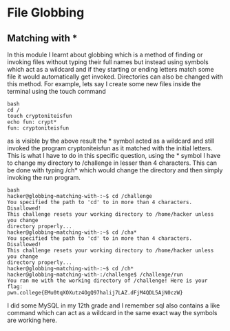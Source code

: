 # File Globbing
## Matching with *
In this module I learnt about globbing which is a method of finding or invoking files without typing their full names but instead using symbols which act as a wildcard and if they starting or ending letters match some file
it would automatically get invoked. Directories can also be changed with this method.
For example, lets say I create some new files inside the terminal using the touch command
~~~
bash
cd /
touch cryptoniteisfun
echo fun: crypt*
fun: cryptoniteisfun
~~~
as is visible by the above result the * symbol acted as a wildcard and still invoked the program cryptoniteisfun as it matched with the initial letters.
This is what I have to do in this specific question, using the * symbol I have to change my directory to /challenge in lesser than 4 characters.
This can be done with typing /ch* which would change the directory and then simply invoking the run program.
~~~
bash
hacker@globbing~matching-with-:~$ cd /challenge
You specified the path to 'cd' to in more than 4 characters. Disallowed!
This challenge resets your working directory to /home/hacker unless you change
directory properly...
hacker@globbing~matching-with-:~$ cd /cha*
You specified the path to 'cd' to in more than 4 characters. Disallowed!
This challenge resets your working directory to /home/hacker unless you change
directory properly...
hacker@globbing~matching-with-:~$ cd /ch*
hacker@globbing~matching-with-:/challenge$ /challenge/run
You ran me with the working directory of /challenge! Here is your flag:
pwn.college{EMu0tqXOXutz4OgQ97halij7LAZ.dFjM4QDL5AjN0czW}
~~~
I did some MySQL in my 12th grade and I remember sql also contains a like command which can act as a wildcard in the same exact way the symbols are working here.

